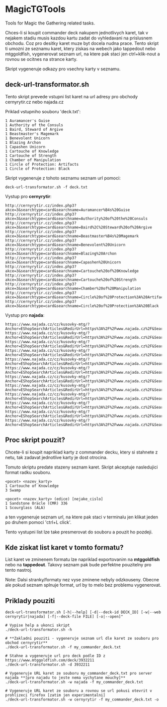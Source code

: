 # MagicTGTools
Tools for Magic the Gathering related tasks.

Chces-li si koupit commander deck nakupem jednotlivych karet, tak v nejakem stadiu musis kazdou kartu zadat do vyhledavani na prislusnem obchodu. Coz pro desitky karet muze byt docela nudna prace. Tento skript ti umozni ze seznamu karet, ktery ziskas na webech jako tappedout nebo mtggoldfish, vygenerovat seznam url, na ktere pak staci jen ctrl+klik-nout a rovnou se ocitnes na strance karty.

Skript vygeneruje odkazy pro vsechny karty v seznamu.

## deck-url-transformator.sh
Tento skript prevede vstupni list karet na url adresy pro obchody cernyrytir.cz nebo najada.cz

Priklad vstupniho souboru 'deck.txt':
```
1 Auramancer's Guise
1 Authority of the Consuls
1 Baird, Steward of Argive
1 Beastmaster's Magemark
1 Benevolent Unicorn
1 Blazing Archon
1 Capashen Unicorn
1 Cartouche of Knowledge
1 Cartouche of Strength
1 Chamber of Manipulation
1 Circle of Protection: Artifacts
1 Circle of Protection: Black
```

Skript vygeneruje z tohoto seznamu seznam url pomoci:
```
deck-url-transformator.sh -f deck.txt
```

Vystup pro **cernyrytir**:
```
http://cernyrytir.cz/index.php3?akce=3&searchtype=card&searchname=Auramancer%B4s%20Guise
http://cernyrytir.cz/index.php3?akce=3&searchtype=card&searchname=Authority%20of%20the%20Consuls
http://cernyrytir.cz/index.php3?akce=3&searchtype=card&searchname=Baird%2C%20Steward%20of%20Argive
http://cernyrytir.cz/index.php3?akce=3&searchtype=card&searchname=Beastmaster%B4s%20Magemark
http://cernyrytir.cz/index.php3?akce=3&searchtype=card&searchname=Benevolent%20Unicorn
http://cernyrytir.cz/index.php3?akce=3&searchtype=card&searchname=Blazing%20Archon
http://cernyrytir.cz/index.php3?akce=3&searchtype=card&searchname=Capashen%20Unicorn
http://cernyrytir.cz/index.php3?akce=3&searchtype=card&searchname=Cartouche%20of%20Knowledge
http://cernyrytir.cz/index.php3?akce=3&searchtype=card&searchname=Cartouche%20of%20Strength
http://cernyrytir.cz/index.php3?akce=3&searchtype=card&searchname=Chamber%20of%20Manipulation
http://cernyrytir.cz/index.php3?akce=3&searchtype=card&searchname=Circle%20of%20Protection%3A%20Artifacts
http://cernyrytir.cz/index.php3?akce=3&searchtype=card&searchname=Circle%20of%20Protection%3A%20Black
```

Vystup pro **najada**:
```
https://www.najada.cz/cz/kusovky-mtg/?Anchor=EShopSearchArticles&RedirUrl=https%3A%2F%2Fwww.najada.cz%2F&Search=Auramancer's+Guise&Sender=Submit&MagicCardSet=-1#
https://www.najada.cz/cz/kusovky-mtg/?Anchor=EShopSearchArticles&RedirUrl=https%3A%2F%2Fwww.najada.cz%2F&Search=Authority+of+the+Consuls&Sender=Submit&MagicCardSet=-1#
https://www.najada.cz/cz/kusovky-mtg/?Anchor=EShopSearchArticles&RedirUrl=https%3A%2F%2Fwww.najada.cz%2F&Search=Baird%2C+Steward+of+Argive&Sender=Submit&MagicCardSet=-1#
https://www.najada.cz/cz/kusovky-mtg/?Anchor=EShopSearchArticles&RedirUrl=https%3A%2F%2Fwww.najada.cz%2F&Search=Beastmaster's+Magemark&Sender=Submit&MagicCardSet=-1#
https://www.najada.cz/cz/kusovky-mtg/?Anchor=EShopSearchArticles&RedirUrl=https%3A%2F%2Fwww.najada.cz%2F&Search=Benevolent+Unicorn&Sender=Submit&MagicCardSet=-1#
https://www.najada.cz/cz/kusovky-mtg/?Anchor=EShopSearchArticles&RedirUrl=https%3A%2F%2Fwww.najada.cz%2F&Search=Blazing+Archon&Sender=Submit&MagicCardSet=-1#
https://www.najada.cz/cz/kusovky-mtg/?Anchor=EShopSearchArticles&RedirUrl=https%3A%2F%2Fwww.najada.cz%2F&Search=Capashen+Unicorn&Sender=Submit&MagicCardSet=-1#
https://www.najada.cz/cz/kusovky-mtg/?Anchor=EShopSearchArticles&RedirUrl=https%3A%2F%2Fwww.najada.cz%2F&Search=Cartouche+of+Knowledge&Sender=Submit&MagicCardSet=-1#
https://www.najada.cz/cz/kusovky-mtg/?Anchor=EShopSearchArticles&RedirUrl=https%3A%2F%2Fwww.najada.cz%2F&Search=Cartouche+of+Strength&Sender=Submit&MagicCardSet=-1#
https://www.najada.cz/cz/kusovky-mtg/?Anchor=EShopSearchArticles&RedirUrl=https%3A%2F%2Fwww.najada.cz%2F&Search=Chamber+of+Manipulation&Sender=Submit&MagicCardSet=-1#
https://www.najada.cz/cz/kusovky-mtg/?Anchor=EShopSearchArticles&RedirUrl=https%3A%2F%2Fwww.najada.cz%2F&Search=Circle+of+Protection%3A+Artifacts&Sender=Submit&MagicCardSet=-1#
https://www.najada.cz/cz/kusovky-mtg/?Anchor=EShopSearchArticles&RedirUrl=https%3A%2F%2Fwww.najada.cz%2F&Search=Circle+of+Protection%3A+Black&Sender=Submit&MagicCardSet=-1#
```

## Proc skript pouzit?

Chcete-li si koupit napriklad karty z commander decku, ktery si stahnete z netu, tak zadavat jednotlive karty je dost otrocina.

Tomuto skriptu predate stazeny seznam karet. Skript akceptuje nasledujici format radku souboru.
```
<pocet> <nazev_karty>
1 Cartouche of Knowledge
3 Swamp

<pocet> <nazev_karty> (edice) [nejake_cislo]
1 Sandstone Oracle (CMR) 336
1 Scourglass (ALA)
```
a ten vygeneruje seznam url, na ktere pak staci v terminalu jen klikat jeden po druhem pomoci 'ctrl+L click'.

Tento vystupni list lze take presmerovat do souboru a pouzit ho pozdeji.


## Kde ziskat list karet v tomto formatu?
List karet ve zminenem formatu lze napriklad exportovanim na **mtggoldfish** nebo na **tappedout**. Takovy seznam pak bude perfektne pouzitelny pro tento nastroj.

Note: Dalsi stranky/formaty nez vyse zminene nebyly odzkouseny. Obecne ale pokud seznam splnuje format, url by to melo bez problemu vygenerovat.


## Priklady pouziti
```
deck-url-transformator.sh [-h|--help] [-d|--deck-id DECK_ID] [-w|--web cernyrytir|najada] [-f|--deck-file FILE] [-o|--open]"

# Vypise help a ukonci skript
./deck-url-transformator.sh -h

# **Zakladni pouziti - vygeneruje seznam url dle karet ze souboru pro obchod cernyrytir**
./deck-url-transformator.sh -f my_commander_deck.txt

# Stahne a vygeneruje url pro deck podle ID z https://www.mtggoldfish.com/deck/3932211
./deck-url-transformator.sh -d 3932211

# Vygeneruje URL karet ze souboru my_commander_deck.txt pro server najada **[pro najadu to jeste nema vychytane mouchy]**
./deck-url-transformator.sh -w najada -f my_commander_deck.txt

# Vygeneruje URL karet ze souboru a rovnou se url pokusi otevrit v prohlizeci firefox [zatim jen experimentalni]
./deck-url-transformator.sh -w cernyrytir -f my_commander_deck.txt -o
```



